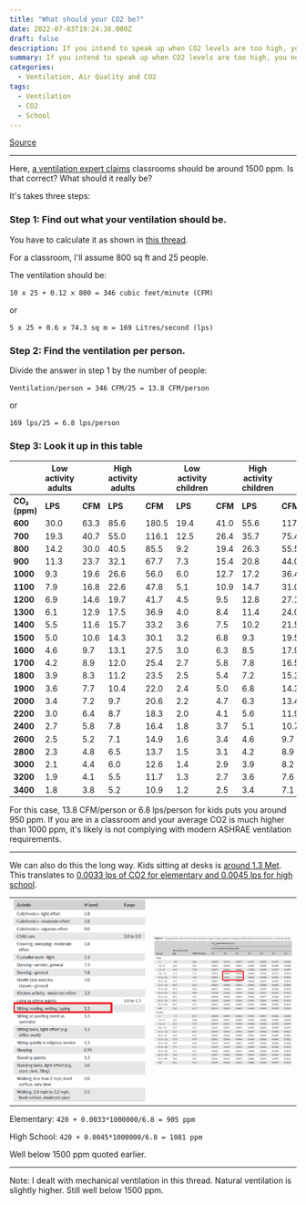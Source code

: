 ```yaml
---
title: "What should your CO2 be?"
date: 2022-07-03T19:24:38.000Z
draft: false
description: If you intend to speak up when CO2 levels are too high, you need to know when that happens. 
summary: If you intend to speak up when CO2 levels are too high, you need to know when that happens. Here, a ventilation expert claims classrooms should be around 1500 ppm. Is that correct? What should it really be?
categories:
  - Ventilation, Air Quality and CO2
tags:
  - Ventilation
  - CO2
  - School
---
```

[Source](https://twitter.com/joeyfox85/status/1543677113051582466)

---

Here, [a ventilation expert claims](https://twitter.com/mjb302/status/1433721407423328276) classrooms should be around 1500 ppm. Is that correct? What should it really be?

It's takes three steps:

### Step 1: Find out what your ventilation should be. 

You have to calculate it as shown in [this thread](https://twitter.com/joeyfox85/status/1542959661829312512).

For a classroom, I'll assume 800 sq ft and 25 people.

The ventilation should be:
```
10 x 25 + 0.12 x 800 = 346 cubic feet/minute (CFM)
```
or
``` 
5 x 25 + 0.6 x 74.3 sq m = 169 Litres/second (lps)
```

### Step 2: Find the ventilation per person. 

Divide the answer in step 1 by the number of people:

```
Ventilation/person = 346 CFM/25 = 13.8 CFM/person
```
or 
```
169 lps/25 = 6.8 lps/person
```

### Step 3: Look it up in this table

||Low activity adults||High activity adults||Low activity children||High activity children||
|-|-|-|-|-|-|-|-|-|
|**CO₂  (ppm)**|**LPS**|**CFM**|**LPS**|**CFM**|**LPS**|**CFM**|**LPS**|**CFM**|
|**600**|30.0|63.3|85.6|180.5|19.4|41.0|55.6|117.2|
|**700**|19.3|40.7|55.0|116.1|12.5|26.4|35.7|75.4|
|**800**|14.2|30.0|40.5|85.5|9.2|19.4|26.3|55.5|
|**900**|11.3|23.7|32.1|67.7|7.3|15.4|20.8|44.0|
|**1000**|9.3|19.6|26.6|56.0|6.0|12.7|17.2|36.4|
|**1100**|7.9|16.8|22.6|47.8|5.1|10.9|14.7|31.0|
|**1200**|6.9|14.6|19.7|41.7|4.5|9.5|12.8|27.1|
|**1300**|6.1|12.9|17.5|36.9|4.0|8.4|11.4|24.0|
|**1400**|5.5|11.6|15.7|33.2|3.6|7.5|10.2|21.5|
|**1500**|5.0|10.6|14.3|30.1|3.2|6.8|9.3|19.5|
|**1600**|4.6|9.7|13.1|27.5|3.0|6.3|8.5|17.9|
|**1700**|4.2|8.9|12.0|25.4|2.7|5.8|7.8|16.5|
|**1800**|3.9|8.3|11.2|23.5|2.5|5.4|7.2|15.3|
|**1900**|3.6|7.7|10.4|22.0|2.4|5.0|6.8|14.3|
|**2000**|3.4|7.2|9.7|20.6|2.2|4.7|6.3|13.4|
|**2200**|3.0|6.4|8.7|18.3|2.0|4.1|5.6|11.9|
|**2400**|2.7|5.8|7.8|16.4|1.8|3.7|5.1|10.7|
|**2600**|2.5|5.2|7.1|14.9|1.6|3.4|4.6|9.7|
|**2800**|2.3|4.8|6.5|13.7|1.5|3.1|4.2|8.9|
|**3000**|2.1|4.4|6.0|12.6|1.4|2.9|3.9|8.2|
|**3200**|1.9|4.1|5.5|11.7|1.3|2.7|3.6|7.6|
|**3400**|1.8|3.8|5.2|10.9|1.2|2.5|3.4|7.1|

For this case, 13.8 CFM/person or 6.8 lps/person for kids puts you around 950 ppm. If you are in a classroom and your average CO2 is much higher than 1000 ppm, it's likely is not complying with modern ASHRAE ventilation requirements.

---

We can also do this the long way. Kids sitting at desks is [around 1.3 Met](/tweets/calculating-ventilation-from-co2/). This translates to [0.0033 lps of CO2 for elementary and 0.0045 lps for high school](/tweets/calculating-ventilation-from-co2/). 

|||
|-|-|
|![Chart listing metabolic rates for various activities. Available in text form in the previous link](/metabolic-sitting.png)|![Large chart showing CO2 generation rates based on age, sex and metabolic rates](/co2-elementary.png)|

Elementary:
`420 + 0.0033*1000000/6.8 = 905 ppm`

High School:
`420 + 0.0045*1000000/6.8 = 1081 ppm`

Well below 1500 ppm quoted earlier.

---

Note: I dealt with mechanical ventilation in this thread. Natural ventilation is slightly higher. Still well below 1500 ppm.